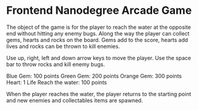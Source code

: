 Frontend Nanodegree Arcade Game
===============================
The object of the game is for the player to reach the water at the opposite end without hitting any enemy bugs. Along the way the player can collect gems, hearts and rocks on the board. Gems add to the score, hearts add lives and rocks can be thrown to kill enemies.

Use up, right, left and down arrow keys to move the player.
Use the space bar to throw rocks and kill enemy bugs.

Blue Gem: 100 points
Green Gem: 200 points
Orange Gem: 300 points
Heart: 1 Life
Reach the water: 100 points

When the player reaches the water, the player returns to the starting point and new enemies and collectables items are spawned.